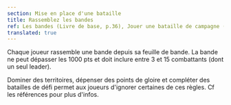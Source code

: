 ```yaml
---
section: Mise en place d'une bataille
title: Rassemblez les bandes
ref: Les bandes (Livre de base, p.36), Jouer une bataille de campagne (Livre de base, p.65), Inclure des monstres dans votre bande (Monstres et Mercenaires, p.46), Inclure des alliés dans votre bande (Monstres & Mercenaires, p.52), et l'errata Warcry de 09/2019.
translated: true
---
```


Chaque joueur rassemble une bande depuis sa feuille de bande. La bande ne peut dépasser les 1000 pts et doit inclure entre 3 et 15 combattants (dont un seul leader).

Dominer des territoires, dépenser des points de gloire et compléter des batailles de défi permet aux joueurs d'ignorer certaines de ces règles. Cf les références pour plus d'infos.

